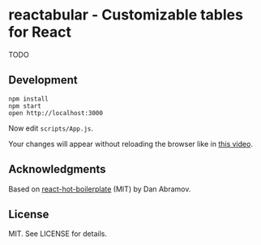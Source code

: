 # reactabular - Customizable tables for React

TODO

## Development

```
npm install
npm start
open http://localhost:3000
```

Now edit `scripts/App.js`.

Your changes will appear without reloading the browser like in [this video](http://vimeo.com/100010922).

## Acknowledgments

Based on [react-hot-boilerplate](https://github.com/gaearon/react-hot-boilerplate) (MIT) by Dan Abramov.

## License

MIT. See LICENSE for details.

